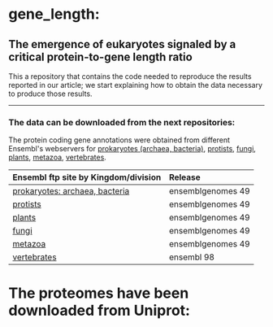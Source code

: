 # gene_length:
## The emergence of eukaryotes signaled by a critical protein-to-gene length ratio  

This a repository that contains the code needed to reproduce the results reported 
in our article; we start explaining how to obtain the data necessary to produce those 
results.  

---
### The data can be downloaded from the next repositories:
The protein coding gene annotations were obtained from different Ensembl's webservers 
for [prokaryotes (archaea, bacteria)](https://bacteria.ensembl.org), 
[protists](https://protists.ensembl.org), [fungi](https://fungi.ensembl.org), 
[plants](https://plants.ensembl.org), [metazoa](https://metazoa.ensembl.org), 
[vertebrates](https://www.ensembl.org).  


| Ensembl ftp site by Kingdom/division                                          | Release            |  
| :---------------------------------------------------------------------------  | :----------------- |  
| [prokaryotes: archaea, bacteria](http://ftp.ensemblgenomes.org/pub/bacteria/) | ensemblgenomes 49  |  
| [protists](http://ftp.ensemblgenomes.org/pub/protists/)                       | ensemblgenomes 49  |  
| [plants](http://ftp.ensemblgenomes.org/pub/plants/)                           | ensemblgenomes 49  |  
| [fungi](http://ftp.ensemblgenomes.org/pub/fungi/)                             | ensemblgenomes 49  |  
| [metazoa](http://ftp.ensemblgenomes.org/pub/metazoa/)                         | ensemblgenomes 49  |  
| [vertebrates](https://ftp.ensembl.org/pub/)                                   | ensembl 98         |  

# The proteomes have been downloaded from Uniprot:  
